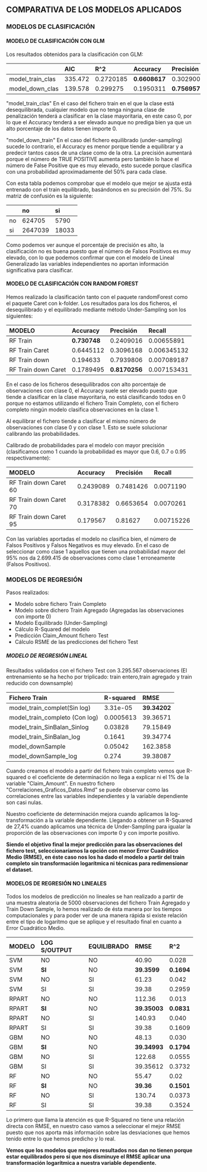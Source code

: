 COMPARATIVA DE LOS MODELOS APLICADOS
------------------------------------

### MODELOS DE CLASIFICACIÓN

#### MODELO DE CLASIFICACIÓN CON GLM

Los resultados obtenidos para la clasificación con GLM:

<table style="width:104%;">
<colgroup>
<col width="29%" />
<col width="12%" />
<col width="13%" />
<col width="15%" />
<col width="16%" />
<col width="16%" />
</colgroup>
<thead>
<tr class="header">
<th align="left"></th>
<th align="left">AIC</th>
<th align="left">R^2</th>
<th align="left">Accuracy</th>
<th align="left">Precisión</th>
<th align="left">Recall</th>
</tr>
</thead>
<tbody>
<tr class="odd">
<td align="left">model_train_clas</td>
<td align="left">335.472</td>
<td align="left">0.2720185</td>
<td align="left"><strong>0.6608617</strong></td>
<td align="left">0.3029006</td>
<td align="left">0.006511096</td>
</tr>
<tr class="even">
<td align="left">model_down_clas</td>
<td align="left">139.578</td>
<td align="left">0.299275</td>
<td align="left">0.1950311</td>
<td align="left"><strong>0.7569576 </strong></td>
<td align="left">0.006766421</td>
</tr>
</tbody>
</table>

"model\_train\_clas" En el caso del fichero train en el que la clase
está desequilibrada, cualquier modelo que no tenga ninguna clase de
penalización tenderá a clasificar en la clase mayoritaria, en este caso
0, por lo que el Accuracy tenderá a ser elevado aunque no prediga bien
ya que un alto porcentaje de los datos tienen importe 0.

"model\_down\_train" En el caso del fichero equilibrado (under-sampling)
sucede lo contrario, el Accuracy es menor porque tiende a equilibrar y a
predecir tantos casos de una clase como de la otra. La precisión
aumentará porque el número de TRUE POSITIVE aumenta pero también lo hace
el número de False Positive que es muy elevado, esto sucede porque
clasifica con una probabilidad aproximadamente del 50% para cada clase.

Con esta tabla podemos comprobar que el modelo que mejor se ajusta está
entrenado con el train equilibrado, basándonos en su precisión del 75%.
Su matriz de confusión es la siguiente:

<table>
<thead>
<tr class="header">
<th align="left"></th>
<th align="left">no</th>
<th align="left">si</th>
</tr>
</thead>
<tbody>
<tr class="odd">
<td align="left">no</td>
<td align="left">624705</td>
<td align="left">5790</td>
</tr>
<tr class="even">
<td align="left">si</td>
<td align="left">2647039</td>
<td align="left">18033</td>
</tr>
</tbody>
</table>

Como podemos ver aunque el porcentaje de precisión es alto, la
clasificación no es buena puesto que el número de Falsos Positivos es
muy elevado, con lo que podemos confirmar que con el modelo de Lineal
Generalizado las variables independientes no aportan información
significativa para clasificar.

#### MODELO DE CLASIFICACIÓN CON RANDOM FOREST

Hemos realizado la clasificación tanto con el paquete randomForest como
el paquete Caret con k-folder. Los resultados para los dos ficheros, el
desequilibrado y el equilibrado mediante método Under-Sampling son los
siguientes:

<table>
<thead>
<tr class="header">
<th align="left">MODELO</th>
<th align="left">Accuracy</th>
<th align="left">Precisión</th>
<th align="left">Recall</th>
</tr>
</thead>
<tbody>
<tr class="odd">
<td align="left">RF Train</td>
<td align="left"><strong>0.730748</strong></td>
<td align="left">0.2409016</td>
<td align="left">0.00655891</td>
</tr>
<tr class="even">
<td align="left">RF Train Caret</td>
<td align="left">0.6445112</td>
<td align="left">0.3096168</td>
<td align="left">0.006345132</td>
</tr>
<tr class="odd">
<td align="left">RF Train down</td>
<td align="left">0.194633</td>
<td align="left">0.7939806</td>
<td align="left">0.007089187</td>
</tr>
<tr class="even">
<td align="left">RF Train down Caret</td>
<td align="left">0.1789495</td>
<td align="left"><strong>0.8170256</strong></td>
<td align="left">0.007153431</td>
</tr>
</tbody>
</table>

En el caso de los ficheros desequilibrados con alto porcentaje de
observaciones con clase 0, el Accuracy suele ser elevado puesto que
tiende a clasificar en la clase mayoritaria, no está clasificando todos
en 0 porque no estamos utilizando el fichero Train Completo, con el
fichero completo ningún modelo clasifica observaciones en la clase 1.

Al equilibrar el fichero tiende a clasificar el mismo número de
observaciones con clase 0 y con clase 1. Esto se suele solucionar
calibrando las probabilidades.

Calibrado de probabilidades para el modelo con mayor precisión
(clasificamos como 1 cuando la probabilidad es mayor que 0.6, 0.7 o 0.95
respectivamente):

<table>
<thead>
<tr class="header">
<th align="left">MODELO</th>
<th align="left">Accuracy</th>
<th align="left">Precisión</th>
<th align="left">Recall</th>
</tr>
</thead>
<tbody>
<tr class="odd">
<td align="left">RF Train down Caret 60</td>
<td align="left">0.2439089</td>
<td align="left">0.7481426</td>
<td align="left">0.0071190</td>
</tr>
<tr class="even">
<td align="left">RF Train down Caret 70</td>
<td align="left">0.3178382</td>
<td align="left">0.6653654</td>
<td align="left">0.0070261</td>
</tr>
<tr class="odd">
<td align="left">RF Train down Caret 95</td>
<td align="left">0.179567</td>
<td align="left">0.81627</td>
<td align="left">0.00715226</td>
</tr>
</tbody>
</table>

Con las variables aportadas el modelo no clasifica bien, el número de
Falsos Positivos y Falsos Negativos es muy elevado. En el caso de
seleccionar como clase 1 aquellos que tienen una probabilidad mayor del
95% nos da 2.699.415 de observaciones como clase 1 erroneamente (Falsos
Positivos).

### MODELOS DE REGRESIÓN

Pasos realizados:

-   Modelo sobre fichero Train Completo
-   Modelo sobre dichero Train Agregado (Agregadas las observaciones con
    importe 0)
-   Modelo Equilibrado (Under-Sampling)
-   Cálculo R-Squared del modelo
-   Predicción Claim\_Amount fichero Test
-   Cálculo RSME de las predicciones del fichero Test

##### MODELO DE REGRESIÓN LINEAL

Resultados validados con el fichero Test con 3.295.567 observaciones (El
entrenamiento se ha hecho por triplicado: train entero,train agregado y
train reducido con downsample)

<table>
<thead>
<tr class="header">
<th align="left">Fichero Train</th>
<th align="left">R-squared</th>
<th align="left">RMSE</th>
</tr>
</thead>
<tbody>
<tr class="odd">
<td align="left">model_train_complet(Sin log)</td>
<td align="left">3.31e-05</td>
<td align="left"><strong>39.34202</strong></td>
</tr>
<tr class="even">
<td align="left">model_train_completo (Con log)</td>
<td align="left">0.0005613</td>
<td align="left">39.36571</td>
</tr>
<tr class="odd">
<td align="left">model_train_SinBalan_Sinlog</td>
<td align="left">0.03828</td>
<td align="left">79.15849</td>
</tr>
<tr class="even">
<td align="left">model_train_SinBalan_log</td>
<td align="left">0.1641</td>
<td align="left">39.34774</td>
</tr>
<tr class="odd">
<td align="left">model_downSample</td>
<td align="left">0.05042</td>
<td align="left">162.3858</td>
</tr>
<tr class="even">
<td align="left">model_downSample_log</td>
<td align="left">0.274</td>
<td align="left">39.38087</td>
</tr>
</tbody>
</table>

Cuando creamos el modelo a partir del fichero train completo vemos que
R-squared o el coeficiente de determinación no llega a explicar ni el 1%
de la variable "Claim\_Amount". En nuestro fichero
"Correlaciones\_Graficos\_Datos.Rmd" se puede observar como las
correlaciones entre las variables independientes y la variable
dependiente son casi nulas.

Nuestro coeficiente de determinación mejora cuando aplicamos la
log-transformación a la variable dependiente. Llegando a obtener un
R-Squared de 27,4% cuando aplicamos una técnica de Under-Sampling para
igualar la proporción de las observaciones con importe 0 y con importe
positivo.

**Siendo el objetivo final la mejor predicción para las observaciones
del fichero test, seleccionaríamos la opción con menor Error Cuadrático
Medio (RMSE), en éste caso nos los ha dado el modelo a partir del train
completo sin transformación logarítmica ni técnicas para redimensionar
el dataset.**

#### MODELOS DE REGRESIÓN NO LINEALES

Todos los modelos de predicción no lineales se han realizado a partir de
una muestra aleatoria de 5000 observaciones del fichero Train Agregado y
Train Down Sample, lo hemos realizado de ésta manera por los tiempos
computacionales y para poder ver de una manera rápida si existe relación
entre el tipo de logarítmo que se aplique y el resultado final en cuanto
a Error Cuadrático Medio.

<table>
<thead>
<tr class="header">
<th align="left">MODELO</th>
<th align="left">LOG S/OUTPUT</th>
<th align="left">EQUILIBRADO</th>
<th align="left">RMSE</th>
<th align="left">R^2</th>
</tr>
</thead>
<tbody>
<tr class="odd">
<td align="left">SVM</td>
<td align="left">NO</td>
<td align="left">NO</td>
<td align="left">40.90</td>
<td align="left">0.028</td>
</tr>
<tr class="even">
<td align="left">SVM</td>
<td align="left"><strong>SI</strong></td>
<td align="left">NO</td>
<td align="left"><strong>39.3599</strong></td>
<td align="left"><strong>0.1694</strong></td>
</tr>
<tr class="odd">
<td align="left">SVM</td>
<td align="left">NO</td>
<td align="left">SI</td>
<td align="left">61.23</td>
<td align="left">0.042</td>
</tr>
<tr class="even">
<td align="left">SVM</td>
<td align="left">SI</td>
<td align="left">SI</td>
<td align="left">39.38</td>
<td align="left">0.2959</td>
</tr>
<tr class="odd">
<td align="left">RPART</td>
<td align="left">NO</td>
<td align="left">NO</td>
<td align="left">112.36</td>
<td align="left">0.013</td>
</tr>
<tr class="even">
<td align="left">RPART</td>
<td align="left"><strong>SI</strong></td>
<td align="left">NO</td>
<td align="left"><strong>39.35003</strong></td>
<td align="left"><strong>0.0831</strong></td>
</tr>
<tr class="odd">
<td align="left">RPART</td>
<td align="left">NO</td>
<td align="left">SI</td>
<td align="left">140.93</td>
<td align="left">0.040</td>
</tr>
<tr class="even">
<td align="left">RPART</td>
<td align="left">SI</td>
<td align="left">SI</td>
<td align="left">39.38</td>
<td align="left">0.1609</td>
</tr>
<tr class="odd">
<td align="left">GBM</td>
<td align="left">NO</td>
<td align="left">NO</td>
<td align="left">48.13</td>
<td align="left">0.030</td>
</tr>
<tr class="even">
<td align="left">GBM</td>
<td align="left"><strong>SI</strong></td>
<td align="left">NO</td>
<td align="left"><strong>39.34993</strong></td>
<td align="left"><strong>0.1794</strong></td>
</tr>
<tr class="odd">
<td align="left">GBM</td>
<td align="left">NO</td>
<td align="left">SI</td>
<td align="left">122.68</td>
<td align="left">0.0555</td>
</tr>
<tr class="even">
<td align="left">GBM</td>
<td align="left">SI</td>
<td align="left">SI</td>
<td align="left">39.35612</td>
<td align="left">0.3732</td>
</tr>
<tr class="odd">
<td align="left">RF</td>
<td align="left">NO</td>
<td align="left">NO</td>
<td align="left">55.47</td>
<td align="left">0.02</td>
</tr>
<tr class="even">
<td align="left">RF</td>
<td align="left"><strong>SI</strong></td>
<td align="left">NO</td>
<td align="left"><strong>39.36</strong></td>
<td align="left"><strong>0.1501</strong></td>
</tr>
<tr class="odd">
<td align="left">RF</td>
<td align="left">NO</td>
<td align="left">SI</td>
<td align="left">130.74</td>
<td align="left">0.0373</td>
</tr>
<tr class="even">
<td align="left">RF</td>
<td align="left">SI</td>
<td align="left">SI</td>
<td align="left">39.38</td>
<td align="left">0.3524</td>
</tr>
</tbody>
</table>

Lo primero que llama la atención es que R-Squared no tiene una relación
directa con RMSE, en nuestro caso vamos a seleccionar el mejor RMSE
puesto que nos aporta más información sobre las desviaciones que hemos
tenido entre lo que hemos predicho y lo real.

**Vemos que los modelos que mejores resultados nos dan no tienen porque
estar equilibrados pero si que nos disminuye el RMSE aplicar una
transformación logarítmica a nuestra variable dependiente.**
